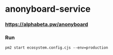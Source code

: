 # anonyboard-service

### https://alphabeta.pw/anonyboard

### Run

    pm2 start ecosystem.config.cjs --env=production
